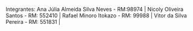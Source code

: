 Integrantes: 
Ana Júlia Almeida Silva Neves - RM:98974 |
Nicoly Oliveira Santos - RM: 552410 |
Rafael Minoro Itokazo - RM: 99988 |
Vitor da Silva Pereira - RM: 551831 |
